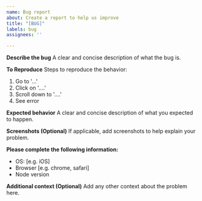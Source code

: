 ```yaml
---
name: Bug report
about: Create a report to help us improve
title: "[BUG]"
labels: bug
assignees: ''

---
```


**Describe the bug**
A clear and concise description of what the bug is.

**To Reproduce**
Steps to reproduce the behavior:
1. Go to '...'
2. Click on '....'
3. Scroll down to '....'
4. See error

**Expected behavior**
A clear and concise description of what you expected to happen.

**Screenshots (Optional)**
If applicable, add screenshots to help explain your problem.

**Please complete the following information:**
 - OS: [e.g. iOS]
 - Browser [e.g. chrome, safari]
 - Node version

**Additional context (Optional)**
Add any other context about the problem here.